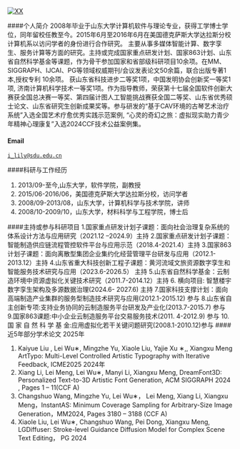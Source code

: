 [![XX](https://img.shields.io/badge/XX-github-blue?logo=github)](https://github.com/XX)

####个人简介
2008年毕业于山东大学计算机软件与理论专业，获得工学博士学位，同年留校任教至今。2015年6月至2016年6月在美国德克萨斯大学达拉斯分校计算机系以访问学者的身份进行合作研究。
主要从事多媒体智能计算、数字孪生、服务计算等方面的研究。主持或完成国家重点研发计划、国家863计划、山东省自然科学基金等课题，作为骨干参加国家和省部级科研项目10余项。在MM、SIGGRAPH、IJCAI、PG等领域权威期刊/会议发表论文50余篇，联合出版专著1本,授权专利 10余项。
获山东省科技进步二等奖1项，中国发明协会创新奖一等奖1项, 济南计算机科学技术一等奖1项。作为指导教师，荣获第十七届全国软件创新大赛获全国总决赛一等奖、第四届计图人工智能挑战赛获全国二等奖、山东省优秀硕士论文、山东省研究生创新成果奖等。参与研发的“基于CAV环境的古琴艺术治疗系统”入选全国艺术疗愈优秀实践示范案例, “心灵的奇幻之旅：虚拟现实助力青少年精神心理康复”入选2024CCF技术公益案例集。  

#### Email  
<code>i_lily@sdu.edu.cn</code>  

####科研与工作经历
1. 2013/09-至今,山东大学，软件学院，副教授
2. 2015/06-2016/06，美国德克萨斯大学达拉斯分校，访问学者
3. 2008/09-2013/08，山东大学，计算机科学与技术学院，讲师
4. 2008/10-2009/10，山东大学，材料科学与工程学院，博士后


####主持或参与科研项目
1.国家重点研发计划子课题：面向社会治理复杂系统的体系设计方法与应用研究（2021.12 –2024.9）主持
2.国家重点研发计划子课题：智能制造供应链流程管控软件平台与应用示范（2018.4-2021.4）主持
3.国家863计划子课题：面向离散型集团企业集约化经营管理平台研发与应用（2012.1-2013.12）主持
4.山东省重大科技创新工程子课题：黄河流域文旅资源数字孪生和智能服务技术研究与应用（2023.6-2026.5） 主持 
5.山东省自然科学基金：云制造环境中资源虚拟化关键技术研究（2011.7-2014.12）主持
6. 横向项目: 智慧楼宇数字孪生架构及多源数据治理(2024.6- 2027.6) 主持 
7.国家科技支撑计划：面向高端制造产业集群的服务型制造技术研究与应用(2012.1-2015.12) 参与
8.山东省自主创新专项:支持业务协同的云制造服务平台研发及产业化(2013.7-2015.7) 参与
9.国家863课题:中小企业云制造服务平台交易服务技术(2011. 4-2012.9) 参与
10.国 家 自 然 科 学 基 金:应用虚拟化若干关键问题研究(2008.1-2010.12)参与
####近5年部分学术论文
2025年
1.	Kaiyue Liu , Lei Wu∗, Mingzhe Yu, Xiaole Liu, Yajie Xu ∗,, Xiangxu Meng ArtTypo: Multi-Level Controlled Artistic Typography with Iterative Feedback, ICME2025
2024年
2.	Xiang Li, Lei Meng, Lei Wu∗, Manyi Li, Xiangxu Meng, DreamFont3D: Personalized Text-to-3D Artistic Font Generation,  ACM SIGGRAPH 2024 , Pages 1 – 11(CCF A)
3.	Changshuo Wang, Mingzhe Yu, Lei Wu∗， Lei Meng, Xiang Li, Xiangxu Meng，InstantAS: Minimum Coverage Sampling for Arbitrary-Size Image Generation，MM2024, Pages 3180 – 3188 (CCF A)
4.	Xiaole Liu, Lei Wu∗, Changshuo Wang, Pei Dong, Xiangxu Meng, LGDiffuser: Stroke-level Guidance Diffusion Model for Complex Scene Text Editing， PG 2024
